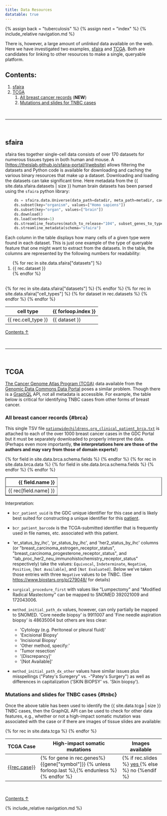 ```yaml
---
title: Data Resources
datatable: true
---
```


{% assign back = "tuberculosis" %}
{% assign next = "index" %}
{% include_relative navigation.md %}

There is, however, a large amount of <i>unlinked</i> data available
on the web. Here we have investigated two examples, [sfaira](#sfaira)
and [TCGA](#tcga). Both are candidates for linking to other
resources to make a single, queryable platform.

## Contents:

<ol>
  <li><a href="#sfaira">sfaira</a></li>
  <li><a href="#tcga">TCGA</a>
     <ol>
        <li><a href="#brca">All breast cancer records</a> (<b>NEW</b>)
        <li><a href="#tnbc">Mutations and slides for TNBC cases</a>
     </ol>
  </li>
</ol>

<br/>

----

<br/>

## sfaira

sfaira ties together single-cell data consists of over 170 datasets for numerous tissues
types in both human and mouse. A [https://theislab.github.io/sfaira-portal/](website)
allows filtering the datasets and Python code is available for downloading and caching
the various binary resources that make up a dataset. Downloading and loading the datasets can take
significant time. Here metadata from the {{ site.data.sfaira.datasets | size }}
human brain datasets has been parsed using the `sfaira` python library:

```python
    ds = sfaira.data.Universe(data_path=datadir, meta_path=metadir, cache_path=cachedir)
    ds.subset(key="organism", values=["Homo sapiens"])
    ds.subset(key="organ", values=["brain"])
    ds.download()
    ds.load(verbose=1)
    ds.streamline_features(match_to_release="104", subset_genes_to_type="protein_coding")
    ds.streamline_metadata(schema="sfaira")
```

Each column in the table displays how many cells of a given type were found in each dataset.
This is just one example of the type of queryable feature that one might want to extract from
the datasets. In the table, the columns are represented by the following numbers for readability:
<ol>
{% for rec in site.data.sfaira["datasets"] %}
   <li>{{ rec.dataset }}</li>
{% endfor %}
</ol>

<br/>

<table class="display" id="sfaira_table">
    <thead>
        <tr>
        <th>cell type</th>
{% for rec in site.data.sfaira["datasets"] %}
        <th>{{ forloop.index }}</th>
{% endfor %}
        </tr>
    </thead>
    <tbody>
{% for rec in site.data.sfaira["cell_types"] %}
        <tr>
            <td>{{ rec.cell_type }}</td>
{% for dataset in rec.datasets %}
            <td>{{ dataset }}</td>
{% endfor %}
        </tr>
{% endfor %}
    </tbody>
</table>

[Contents ↑](#contents)

<br/>

----

<br/>

## TCGA

[The Cancer Genome Atlas Program (TCGA)](https://www.cancer.gov/about-nci/organization/ccg/research/structural-genomics/tcga)
data available from the [Genomic Data Commons Data Portal](https://portal.gdc.cancer.gov/)
poses a similar problem. Though there is a [GraphQL](https://graphql.org/)
API, not all metadata is accessible. For example, the table below is critical
for identifying TNBC cases from other forms of breast cancer.

### All breast cancer records {#brca}

This single TSV file
[`nationwidechildrens.org_clinical_patient_brca.txt`](https://portal.gdc.cancer.gov/files/8162d394-8b64-4da2-9f5b-d164c54b9608)
is attached to each of the over 1000 breast cancer cases in the GDC Portal but
it must be separately downloaded to properly interpret the data. (Perhaps even
more importantly, **the interpretations here are those of the authors and may
vary from those of domain experts!**)

<div>
<style scoped>
    .dataframe tbody tr th:only-of-type {
        vertical-align: middle;
    }

    .dataframe tbody tr th {
        vertical-align: top;
    }

    .dataframe thead th {
        text-align: right;
    }
</style>
<table border="1" class="display" id="nb1_table">
  <thead>
    <tr style="text-align: right;">
      {% for field in site.data.brca.schema.fields %}
      <th>{{ field.name }}</th>
      {% endfor %}
    </tr>
  </thead>
  <tbody>
    {% for rec in site.data.brca.data %}
    <tr>
      {% for field in site.data.brca.schema.fields %}
      <td>{{ rec[field.name] }}</td>
      {% endfor %}
    </tr>
    {% endfor %}
  </tbody>
</table>
</div>

Interpretation:

 * `bcr_patient_uuid` is the GDC unique identifier for this case and is likely
   best suited for constructing a unique identifier for this [patient](https://schema.org/Patient).

* `bcr_patient_barcode` is the TCGA-submitted identifier that is frequently
  used in file names, etc. associated with this patient.

* 'er_status_by_ihc', 'pr_status_by_ihc', and 'her2_status_by_ihc' columns (or
  "breast_carcinoma_estrogen_receptor_status",
  "breast_carcinoma_progesterone_receptor_status", and
  "lab_proc_her2_neu_immunohistochemistry_receptor_status" respectively) take
  the values: `Equivocal`, `Indeterminate`, `Negative`, `Positive`,
  `[Not Available]`, and `[Not Evaluated]`. Below we've taken those entries
  with three `Negative` values to be TNBC.
  (See <https://www.biostars.org/p/279048/> for details)

* `surgical_procedure_first` with values like "Lumpectomy" and "Modified Radical Mastectomy"
  can be mapped to SNOMED 392021009 and 172043006.

* `method_initial_path_dx` values, however, can only partially be mapped to SNOMED.
   'Core needle biopsy' is 9911007 and 'Fine needle aspiration biopsy' is 48635004
   but others are less clear:
   - 'Cytology (e.g. Peritoneal or pleural fluid)'
   - 'Excisional Biopsy'
   - 'Incisional Biopsy'
   - 'Other method, specify:'
   - 'Tumor resection'
   - '[Discrepancy]'
   - '[Not Available]'

* `method_initial_path_dx_other` values have similar issues plus misspellings
   ("Patey's Suregery" vs. -"Patey's Surgery") as well as differences in
   capitalization ('SKIN BIOPSY' vs. 'Skin biopsy').

### Mutations and slides for TNBC cases {#tnbc}

Once the above table has been used to identify the {{ site.data.tcga | size }}
TNBC cases, then the GraphQL API can be used to check for other data features,
e.g., whether or not a high-impact somatic mutation was associated with the
case or if there are images of tissue slides are available:

<table class="display" id="tcga_table">
    <thead>
        <tr>
        <th>TCGA Case</th>
        <th>High-impact somatic mutations</th>
        <th>Images available</th>
        </tr>
    </thead>
    <tbody>
{% for rec in site.data.tcga %}
        <tr>
            <td><a href="https://portal.gdc.cancer.gov/cases/{{ rec.case }}">{{rec.case}}</a></td>
            <td>{% for gene in rec.genes%}
                {{gene["symbol"]}} {% unless forloop.last %},{% endunless %}
                {% endfor %}
            </td>
            <td>
                {% if rec.slides %}
                <a href="https://portal.gdc.cancer.gov/repository?filters=%7B%22content%22%3A%5B%7B%22content%22%3A%7B%22field%22%3A%22cases.case_id%22%2C%22value%22%3A%5B%22{{rec.case}}%22%5D%7D%2C%22op%22%3A%22in%22%7D%2C%7B%22content%22%3A%7B%22field%22%3A%22files.experimental_strategy%22%2C%22value%22%3A%5B%22Tissue%20Slide%22%5D%7D%2C%22op%22%3A%22in%22%7D%5D%2C%22op%22%3A%22and%22%7D&searchTableTab=files">
                    yes
                </a>
                {% else %}
                no
                {%endif %}
            </td>
        </tr>
{% endfor %}
    </tbody>
</table>

<br/>

[Contents ↑](#contents)

{% include_relative navigation.md %}

<script>
$(document).ready( function () {
    $('#tcga_table').DataTable();
} );
$(document).ready( function () {
    $('#sfaira_table').DataTable();
} );
$(document).ready( function () {
    $('#nb1_table').DataTable( {
          "scrollX": true
    });
} );
</script>
